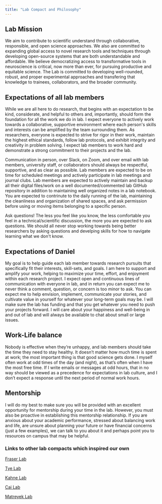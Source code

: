 ```yaml
---
title: "Lab Compact and Philosophy"
---
```


## Lab Mission

We aim to contribute to scientific understand through collaborative, responsible, and open science approaches. We also are committed to expanding global access to novel research tools and techniques through developing open-source systems that are both understandable and affordable. We believe democratizing access to transformative tools in neuroscience is critical, now more than ever, for pursuing productive and equitable science. The Lab is committed to developing well-rounded, robust, and proper experimental approaches and transfering that knowledge to trainees, collaborators, and the broader community.

## Expectations of all lab members
While we are all here to do research, that begins with an expectation to be kind, considerate, and helpful to others and, importantly, should form the foundation for all the work we do in lab. I expect everyone to actively work towards a collaborative, supportive environment where each person's skills and interests can be amplified by the team surrounding them. As researchers, everyone is expected to strive for rigor in their work, maintain the highest ethical standards, follow lab protocols, and exhibit integrity and creativity in problem solving. I expect lab members to work hard and demonstrate a strong commitment to their projects and the lab.

Communication in person, over Slack, on Zoom, and over email with lab members, university staff, or collaborators should always be respectful, supportive, and as clear as possible. Lab members are expected to be on time for scheduled meetings and actively participate in lab meetings and journal clubs. Lab members are expected to actively maintain and backup all their digital files/work on a well documented/commented lab GitHub repository in addition to maintaining well organized notes in a lab notebook. You are expected to contrinute to the daily running of the lab, maintaining the cleanliness and organization of shared spaces, and ask permission before using or moving items belonging to a specific person.

Ask questions! The less you feel like you know, the less comfortable you feel in a technical/scientific discussion, the more you are expected to ask questions. We should all never stop working towards being better researchers by asking questions and develping skills for how to navigate learning what we don't know.

## Expectations of Daniel
My goal is to help guide each lab member towards research pursuits that specifically fit their interests, skill-sets, and goals. I am here to support and amplify your work, helping to maximize your time, effort, and enjoyment within each research project. I expect open and continuous lines of communication with everyone in lab, and in return you can expect me to never think a comment, question, or concern is too minor to ask. You can expect me to help envision, implement, communicate your stories, and cultivate value in yourself for whatever your long-term goals may be. I will make sure the lab has funding and that you get whatever you need to push your projects forward. I will care about your happiness and well-being in and out of lab and will always be available to chat about small or large issues.

## Work-Life balance
Nobody is effective when they’re unhappy, and lab members should take the time they need to stay healthy. It doesn’t matter how much time is spent at work; the most important thing is that good science gets done. I myself often work at odd times of the day (and night), as that’s often when I have the most free time. If I write emails or messages at odd hours, that in no way should be viewed as a precedence for expectations in lab culture, and I don’t expect a response until the next period of normal work hours.

## Mentorship
I will do my best to make sure you will be provided with an excellent opportunity for mentorship during your time in the lab. However, you must also be proactive in establishing this mentorship relationship. If you are anxious about your academic performance, stressed about balancing work and life, are unsure about planning your future or have financial concerns (just a few examples), we can talk to you about it and perhaps point you to resources on campus that may be helpful.

### Links to other lab compacts which inspired our own
[Fraser Lab](https://fraserlab.com/compact/)

[Tye Lab](https://tyelab.org/philosophy/#expectations-of-all-lab-members)

[Kahne Lab](https://kahnelab.chemistry.harvard.edu/lab-compact)

[Cai Lab](https://www.denisecailab.com/philosophy)

[Matreyek Lab](http://www.matreyeklab.com/6-lab-philosophy/)

